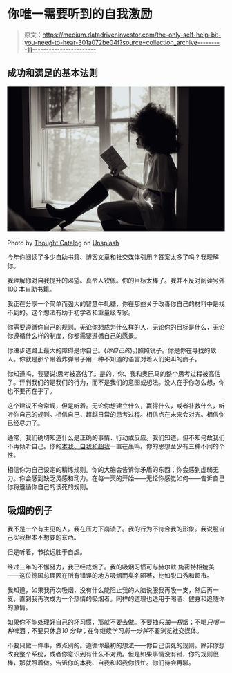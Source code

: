# 你唯一需要听到的自我激励

> 原文：<https://medium.datadriveninvestor.com/the-only-self-help-bit-you-need-to-hear-301a072be04f?source=collection_archive---------11----------------------->

## 成功和满足的基本法则

![](img/ddab410624e98caf8be6107a18767c80.png)

Photo by [Thought Catalog](https://unsplash.com/@thoughtcatalog?utm_source=medium&utm_medium=referral) on [Unsplash](https://unsplash.com?utm_source=medium&utm_medium=referral)

今年你阅读了多少自助书籍、博客文章和社交媒体引用？答案太多了吗？我理解你。

我理解你对自我提升的渴望。真令人钦佩。你的目标太棒了。我并不反对阅读另外 100 本自助书籍。

我正在分享一个简单而强大的智慧牛轧糖，你在那些关于改善你自己的材料中是找不到的。这个想法有助于初学者和重量级专家。

你需要遵循你自己的规则。无论你想成为什么样的人，无论你的目标是什么，无论你遵循什么样的制度，你都需要遵循自己的愿景。

你进步道路上最大的障碍是你自己。(*你自己的*)。)照照镜子。你是你在寻找的敌人。你就是那个带着炸弹带子用一种不知道的语言对着人们尖叫的疯子。

你知道吗，我要说:思考被高估了。是的，你、我和奥巴马的整个思考过程被高估了。评判我们的是我们的行为，而不是我们的意图或想法。没人在乎你怎么想，你也不要再在乎了。

这个建议不合常规，但是听着。无论你想建立什么，赢得什么，或者补救什么，听听你自己的规则。相信自己，超越日常的思考过程。相信点在未来会对齐。相信你已经尽力了。

通常，我们确切知道什么是正确的事情、行动或反应。我们知道，但不知何故我们不再倾听自己。你的[本我、自我和超我](https://www.simplypsychology.org/psyche.html)一直在轰鸣。你的思想至少有三种不同的个性。

相信你为自己设定的精炼规则。你的大脑会告诉你矛盾的东西；你会感到虚弱无力。你会感到缺乏灵感和动力。在每一天的开始——无论你感觉如何——告诉自己你将遵循你自己的该死的规则。

## 吸烟的例子

我不是一个有主见的人。我在压力下崩溃了。我的行为不符合我的形象。我说服自己买我根本不想要的东西。

但是听着，节欲远胜于自虐。

经过三年的不懈努力，我已经戒烟了。我的吸烟习惯可与赫尔默·施密特相媲美——这位德国总理因在所有错误的地方吸烟而臭名昭著，比如脱口秀和超市。

我知道，如果我再次吸烟，没有什么能阻止我的大脑说服我再吸一支，然后再一支，直到我再次成为一个热情的吸烟者。同样的道理也适用于喝酒、健身和追随你的激情。

如果你不能处理好自己的坏习惯，那就不要去做。不要抽*只抽一根*烟；不喝*只喝一种*啤酒；不要只休息*10 分钟*；在你继续学习*前一分钟*不要浏览社交媒体。

不要只做一件事，做点别的。遵循你最初的想法——你自己该死的规则。除非你想改变整个系统，或者你意识到有什么不对劲。但是如果事情没有错，你的规则很棒，那就照着做。告诉你的本我、自我和超我你很忙。你们待会再聊。
